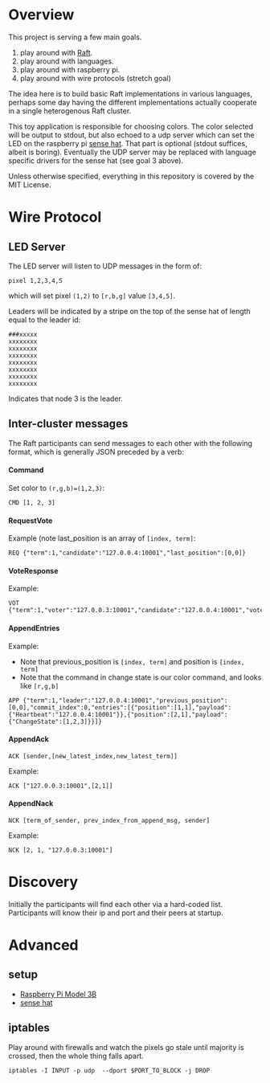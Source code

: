 # Overview
This project is serving a few main goals.  
1. play around with [Raft](https://raft.github.io/).
2. play around with languages.  
3. play around with raspberry pi.
4. play around with wire protocols (stretch goal)

The idea here is to build basic Raft implementations in various languages, perhaps some day having the different implementations actually cooperate in a single heterogenous Raft cluster.

This toy application is responsible for choosing colors.  The color selected will be output to stdout, but also echoed to a udp server which can set the LED on the raspberry pi [sense hat](https://www.raspberrypi.org/products/sense-hat/).  That part is optional (stdout suffices, albeit is boring).  Eventually the UDP server may be replaced with language specific drivers for the sense hat (see goal 3 above).

Unless otherwise specified, everything in this repository is covered by the MIT License.

# Wire Protocol
## LED Server
The LED server will listen to UDP messages in the form of:

```
pixel 1,2,3,4,5
```

which will set pixel `(1,2)` to `[r,b,g]` value `[3,4,5]`.

Leaders will be indicated by a stripe on the top of the sense hat of length equal to the leader id:
```
###xxxxx
xxxxxxxx
xxxxxxxx
xxxxxxxx
xxxxxxxx
xxxxxxxx
xxxxxxxx
xxxxxxxx
```

Indicates that node 3 is the leader.

## Inter-cluster messages
The Raft participants can send messages to each other with the following format, which is generally JSON preceded by a verb:

#### Command
Set color to `(r,g,b)=(1,2,3)`:
```
CMD [1, 2, 3]
```

#### RequestVote
Example (note last_position is an array of `[index, term]`:
```
REQ {"term":1,"candidate":"127.0.0.4:10001","last_position":[0,0]}
```

#### VoteResponse
Example:
```
VOT {"term":1,"voter":"127.0.0.3:10001","candidate":"127.0.0.4:10001","vote":"Grant"}
```

#### AppendEntries
Example:
* Note that previous_position is `[index, term]` and position is `[index, term]`
* Note that the command in change state is our color command, and looks like `[r,g,b]`
```
APP {"term":1,"leader":"127.0.0.4:10001","previous_position":[0,0],"commit_index":0,"entries":[{"position":[1,1],"payload":{"Heartbeat":"127.0.0.4:10001"}},{"position":[2,1],"payload":{"ChangeState":[1,2,3]}}]}
```

#### AppendAck
```
ACK [sender,[new_latest_index,new_latest_term]]
```
Example:
```
ACK ["127.0.0.3:10001",[2,1]]
```

#### AppendNack
```
NCK [term_of_sender, prev_index_from_append_msg, sender]
```
Example:
```
NCK [2, 1, "127.0.0.3:10001"]
```

# Discovery
Initially the participants will find each other via a hard-coded list.  Participants will know their ip and port and their peers at startup.

# Advanced

## setup

* [Raspberry Pi Model 3B](https://www.raspberrypi.org/products/raspberry-pi-3-model-b/)
* [sense hat](https://www.raspberrypi.org/products/sense-hat/)

## iptables
Play around with firewalls and watch the pixels go stale until majority is crossed, then the whole thing falls apart.

```
iptables -I INPUT -p udp  --dport $PORT_TO_BLOCK -j DROP
```
